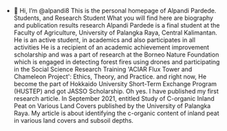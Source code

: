 - 👋 Hi, I’m @alpandi8
This is the personal homepage of Alpandi Pardede. Students, and Research Student
What you will find here are biography and publication results research
Alpandi Pardede is a final student at the Faculty of Agriculture, University of Palangka Raya, Central Kalimantan. 
He is an active student, in academics and also participates in all activities
He is a recipient of an academic achievement improvement scholarship and was a part of research at the Borneo Nature Foundation which is engaged in detecting forest fires using drones
and participating in the Social Science Research Training 'ACIAR Flux Tower and Chameleon Project': Ethics, Theory, and Practice. and right now, He become the part of Hokkaido University Short-Term Exchange Program (HUSTEP) and got JASSO Scholarship.
Oh yes. I have published my first research article. In September 2021, entitled Study of C-organic Inland Peat on Various Land Covers published by the University of Palangka Raya. My article is about identifying the c-organic content of inland peat in various land covers and subsoil depths.